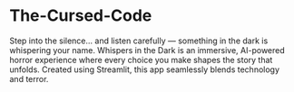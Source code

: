 # The-Cursed-Code
Step into the silence… and listen carefully — something in the dark is whispering your name. Whispers in the Dark is an immersive, AI-powered horror experience where every choice you make shapes the story that unfolds. Created using Streamlit, this app seamlessly blends technology and terror.
